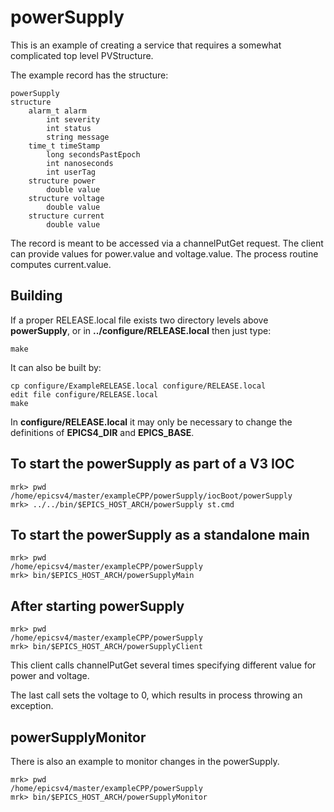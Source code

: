 # powerSupply


This is an example of creating a service that requires a somewhat complicated top level PVStructure.

The example record has the structure:

    powerSupply
    structure 
        alarm_t alarm
            int severity
            int status
            string message
        time_t timeStamp
            long secondsPastEpoch
            int nanoseconds
            int userTag
        structure power
            double value
        structure voltage
            double value
        structure current
            double value

The record is meant to be accessed via a channelPutGet request.
The client can provide values for power.value and voltage.value.
The process routine computes current.value.

## Building

If a proper RELEASE.local file exists two directory levels above **powerSupply**,
or in **../configure/RELEASE.local** then just type:

    make

It can also be built by:

    cp configure/ExampleRELEASE.local configure/RELEASE.local
    edit file configure/RELEASE.local
    make

In **configure/RELEASE.local** it may only be necessary to change the definitions
of **EPICS4_DIR** and **EPICS_BASE**.


## To start the powerSupply as part of a V3 IOC

    mrk> pwd
    /home/epicsv4/master/exampleCPP/powerSupply/iocBoot/powerSupply
    mrk> ../../bin/$EPICS_HOST_ARCH/powerSupply st.cmd 

## To start the powerSupply as a standalone main

    mrk> pwd
    /home/epicsv4/master/exampleCPP/powerSupply
    mrk> bin/$EPICS_HOST_ARCH/powerSupplyMain

## After starting powerSupply

    mrk> pwd
    /home/epicsv4/master/exampleCPP/powerSupply
    mrk> bin/$EPICS_HOST_ARCH/powerSupplyClient

This client calls channelPutGet several times specifying different value for power and voltage.

The last call sets the voltage to 0, which results in process throwing an exception.

## powerSupplyMonitor

There is also an example to monitor changes in the powerSupply.

    mrk> pwd
    /home/epicsv4/master/exampleCPP/powerSupply
    mrk> bin/$EPICS_HOST_ARCH/powerSupplyMonitor
